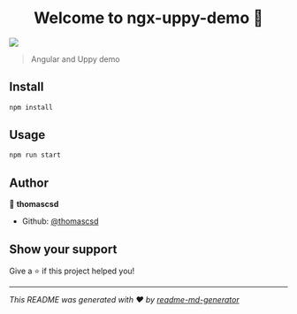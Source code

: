 <h1 align="center">Welcome to ngx-uppy-demo 👋</h1>
<p>
  <img src="https://img.shields.io/badge/version-0.1.0-blue.svg?cacheSeconds=2592000" />
</p>

> Angular and Uppy demo

## Install

```sh
npm install
```

## Usage

```sh
npm run start
```

## Author

👤 **thomascsd**

- Github: [@thomascsd](https://github.com/thomascsd)

## Show your support

Give a ⭐️ if this project helped you!

---

_This README was generated with ❤️ by [readme-md-generator](https://github.com/kefranabg/readme-md-generator)_
